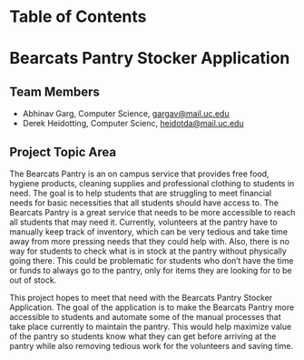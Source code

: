 # Table of Contents 
# Bearcats Pantry Stocker Application
## Team Members
- Abhinav Garg, Computer Science, gargav@mail.uc.edu
- Derek Heidotting, Computer Scienc, heidotda@mail.uc.edu
## Project Topic Area
The Bearcats Pantry is an on campus service that provides free food, hygiene products, cleaning supplies and professional clothing to students in need. 
The goal is to help students that are struggling to meet financial needs for basic necessities that all students should have access to. 
The Bearcats Pantry is a great service that needs to be more accessible to reach all students that may need it. Currently, volunteers at the pantry have to 
manually keep track of inventory, which can be very tedious and take time away from more pressing needs that they could help with. 
Also, there is no way for students to check what is in stock at the pantry without physically going there. This could be problematic for students who don’t have the 
time or funds to always go to the pantry, only for items they are looking for to be out of stock.

This project hopes to meet that need with the Bearcats Pantry Stocker Application. The goal of the application is to make the Bearcats Pantry more accessible to 
students and automate some of the manual processes that take place currently to maintain the pantry. This would help maximize value of the pantry so students know 
what they can get before arriving at the pantry while also removing tedious work for the volunteers and saving time.
